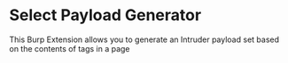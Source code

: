 # Select Payload Generator

This Burp Extension allows you to generate an Intruder payload set based on the contents of <options> tags in a page